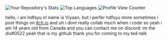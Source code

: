 ![Your Repository's Stats](https://github-readme-stats.vercel.app/api?username=hdfsyu&show_icons=true)
![Top Languages](https://github-readme-stats.vercel.app/api/top-langs/?username=hdfsyu&theme=blue-green)
![Profile View Counter](https://komarev.com/ghpvc/?username=hdfsyu)

hello, i am hdfsyu irl name is Viyaan, but i perfer hdfsyu more
sometimes i post things on [itch.io](https://hdfsyu.itch.io)
and uh i dont really collab much when i code so yeah
i am 14 years old from Canada and you can contact me on discord: im the dis#0522
yeah that is my github thank you for coming to my ted-talk
